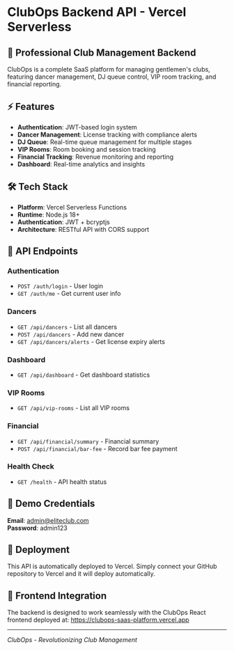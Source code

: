 # ClubOps Backend API - Vercel Serverless

## 🚀 Professional Club Management Backend

ClubOps is a complete SaaS platform for managing gentlemen's clubs, featuring dancer management, DJ queue control, VIP room tracking, and financial reporting.

## ⚡ Features

- **Authentication**: JWT-based login system
- **Dancer Management**: License tracking with compliance alerts  
- **DJ Queue**: Real-time queue management for multiple stages
- **VIP Rooms**: Room booking and session tracking
- **Financial Tracking**: Revenue monitoring and reporting
- **Dashboard**: Real-time analytics and insights

## 🛠 Tech Stack

- **Platform**: Vercel Serverless Functions
- **Runtime**: Node.js 18+
- **Authentication**: JWT + bcryptjs
- **Architecture**: RESTful API with CORS support

## 📡 API Endpoints

### Authentication
- `POST /auth/login` - User login
- `GET /auth/me` - Get current user info

### Dancers
- `GET /api/dancers` - List all dancers
- `POST /api/dancers` - Add new dancer
- `GET /api/dancers/alerts` - Get license expiry alerts

### Dashboard
- `GET /api/dashboard` - Get dashboard statistics

### VIP Rooms
- `GET /api/vip-rooms` - List all VIP rooms

### Financial
- `GET /api/financial/summary` - Financial summary
- `POST /api/financial/bar-fee` - Record bar fee payment

### Health Check
- `GET /health` - API health status

## 🔐 Demo Credentials

**Email**: admin@eliteclub.com  
**Password**: admin123

## 🚀 Deployment

This API is automatically deployed to Vercel. Simply connect your GitHub repository to Vercel and it will deploy automatically.

## 🔗 Frontend Integration

The backend is designed to work seamlessly with the ClubOps React frontend deployed at:
https://clubops-saas-platform.vercel.app

---

*ClubOps - Revolutionizing Club Management*